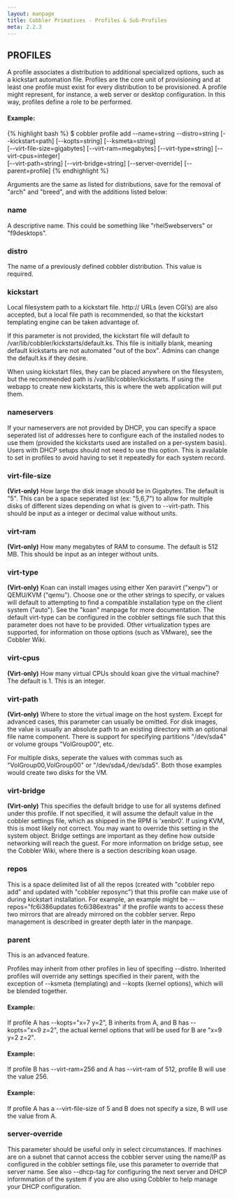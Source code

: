 ```yaml
---
layout: manpage
title: Cobbler Primatives - Profiles & Sub-Profiles
meta: 2.2.3
---
```

## PROFILES
A profile associates a distribution to additional specialized options, such as a kickstart automation file.  Profiles are the core unit of provisioning and at least one profile must exist for every distribution to be provisioned.  A profile might represent, for instance, a web server or desktop configuration.  In this way, profiles define a role to be performed.


#### Example:
{% highlight bash %}
$ cobbler profile add --name=string --distro=string [--kickstart=path] [--kopts=string] [--ksmeta=string] \
[--virt-file-size=gigabytes] [--virt-ram=megabytes] [--virt-type=string] [--virt-cpus=integer] \
[--virt-path=string] [--virt-bridge=string] [--server-override] [--parent=profile]
{% endhighlight %}

Arguments are the same as listed for distributions, save for the removal of "arch" and "breed", and with the additions listed below:

### name
A descriptive name.  This could be something like "rhel5webservers" or "f9desktops".

### distro
The name of a previously defined cobbler distribution. This value is required.

### kickstart
Local filesystem path to a kickstart file.  http:// URLs (even CGI’s) are also accepted, but a local file path is recommended, so that the kickstart templating engine can be taken advantage of.

If this parameter is not provided, the kickstart file will default to /var/lib/cobbler/kickstarts/default.ks.  This file is initially blank, meaning default kickstarts are not automated "out of the box".  Admins can change the default.ks if they desire.

When using kickstart files, they can be placed anywhere on the filesystem, but the recommended path is /var/lib/cobbler/kickstarts.   If using the webapp to create new kickstarts, this is where the web application will put them.

### nameservers
If your nameservers are not provided by DHCP, you can specify a space seperated list of addresses here to configure each of the installed nodes to use them (provided the kickstarts used are installed on a per-system basis).   Users with DHCP setups should not need to use this option.  This is available to set in profiles to avoid having to set it repeatedly for each system record.

### virt-file-size
**(Virt-only)** How large the disk image should be in Gigabytes.  The default is "5".  This can be a space seperated list (ex: "5,6,7") to allow for multiple disks of different sizes depending on what is given to --virt-path.  This should be input as a integer or decimal value without units.
           
### virt-ram
**(Virt-only)** How many megabytes of RAM to consume.  The default is 512 MB.  This should be input as an integer without units.

### virt-type
**(Virt-only)** Koan can install images using either Xen paravirt ("xenpv") or QEMU/KVM ("qemu").  Choose one or the other strings to specify, or values will default to attempting to find a compatible installation type on the client system ("auto").  See the "koan" manpage for more documentation.  The default virt-type can be configured in the cobbler settings file such that this parameter does not have to be provided.  Other virtualization types are supported, for information on those options (such as VMware), see the Cobbler Wiki.

### virt-cpus
**(Virt-only)** How many virtual CPUs should koan give the virtual machine?  The default is 1.  This is an integer.

### virt-path
**(Virt-only)** Where to store the virtual image on the host system. Except for advanced cases, this parameter can usually be omitted. For disk images, the value is usually an absolute path to an existing directory with an optional file name component.  There is support for specifying partitions "/dev/sda4" or volume groups "VolGroup00", etc.
           
For multiple disks, seperate the values with commas such as "VolGroup00,VolGroup00" or "/dev/sda4,/dev/sda5".  Both those examples would create two disks for the VM.

### virt-bridge
**(Virt-only)** This specifies the default bridge to use for all systems defined under this profile.  If not specified, it will assume the default value in the cobbler settings file, which as shipped in the RPM is ’xenbr0’.  If using KVM, this is most likely not correct.  You may want to override this setting in the system object.  Bridge settings are important as they define how outside networking will reach the guest.  For more information on bridge setup, see the Cobbler Wiki, where there is a section describing koan usage.

### repos
This is a space delimited list of all the repos (created with "cobbler repo add" and updated with "cobbler reposync") that this profile can make use of during kickstart installation.  For example, an example might be --repos="fc6i386updates fc6i386extras" if the profile wants to access these two mirrors that are already mirrored on the cobbler server.  Repo management is described in greater depth later in the manpage.

### parent
This is an advanced feature.
           
Profiles may inherit from other profiles in lieu of specifing --distro.  Inherited profiles will override any settings specified in their parent, with the exception of --ksmeta (templating) and --kopts (kernel options), which will be blended together.

#### Example:
If profile A has --kopts="x=7 y=2", B inherits from A, and B has --kopts="x=9 z=2", the actual kernel options that will be used for B are "x=9 y=2 z=2".

#### Example:
If profile B has --virt-ram=256 and A has --virt-ram of 512, profile B will use the value 256.

#### Example:
If profile A has a --virt-file-size of 5 and B does not specify a size, B will use the value from A.

### server-override
This parameter should be useful only in select circumstances.  If machines are on a subnet that cannot access the cobbler server using the name/IP as configured in the cobbler settings file, use this parameter to override that server name.   See also --dhcp-tag for configuring the next server and DHCP informmation of the system if you are also using Cobbler to help manage your DHCP configuration.